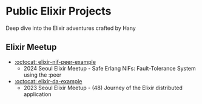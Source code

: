 # Public Elixir Projects

Deep dive into the Elixir adventures crafted by Hany


## Elixir Meetup

- [:octocat: elixir-nif-peer-example](https://github.com/rudebono/elixir-nif-peer-example)
  - 2024 Seoul Elixir Meetup - Safe Erlang NIFs: Fault-Tolerance System using the :peer
- [:octocat: elixir-da-example](https://github.com/rudebono/elixir-da-example)
  - 2023 Seoul Elixir Meetup - (48) Journey of the Elixir distributed application
